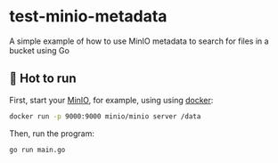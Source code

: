 # test-minio-metadata

A simple example of how to use MinIO metadata to search for files in a bucket using Go

## :rocket: Hot to run

First, start your [MinIO](https://min.io/download#), for example, using using [docker](https://www.docker.com/get-started):

```bash
docker run -p 9000:9000 minio/minio server /data
```

Then, run the program:

```bash
go run main.go
```

